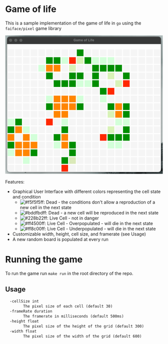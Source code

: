 # Game of life

This is a sample implementation of the game of life in `go` using the `faiface/pixel` game library

![](./docs/sample.gif)

Features:
- Graphical User Interface with different colors representing the cell state and condition
  - ![#f5f5f5ff](http://via.placeholder.com/15/f5f5f5ff/000000?text=+): Dead - the conditions don't allow a reproduction of a new cell in the next state
  - ![#bddfbdff](http://via.placeholder.com/15/bddfbddf/000000?text=+): Dead - a new cell will be reproduced in the next state
  - ![#228b22ff](http://via.placeholder.com/15/228b22ff/000000?text=+): Live Cell - not in danger
  - ![#ff4500ff](http://via.placeholder.com/15/ff4500ff/000000?text=+): Live Cell - Overpopulated - will die in the next state
  - ![#ff8c00ff](http://via.placeholder.com/15/ff8c00ff/000000?text=+): Live Cell - Underpopulated - will die in the next state
- Customizable width, height, cell size, and framerate (see Usage)
- A new random board is populated at every run

# Running the game

To run the game run `make run` in the root directory of the repo.

## Usage
```
  -cellSize int
    	The pixel size of each cell (default 30)
  -frameRate duration
    	The framerate in milliseconds (default 500ms)
  -height float
    	The pixel size of the height of the grid (default 300)
  -width float
    	The pixel size of the width of the grid (default 600)
```

